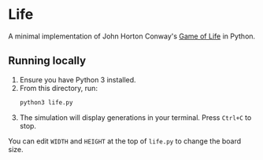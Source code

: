 # Life

A minimal implementation of John Horton Conway's [Game of Life](https://en.wikipedia.org/wiki/Conway%27s_Game_of_Life) in Python.

## Running locally

1. Ensure you have Python 3 installed.
2. From this directory, run:
   ```bash
   python3 life.py
   ```
3. The simulation will display generations in your terminal. Press `Ctrl+C` to stop.

You can edit `WIDTH` and `HEIGHT` at the top of `life.py` to change the board size.
